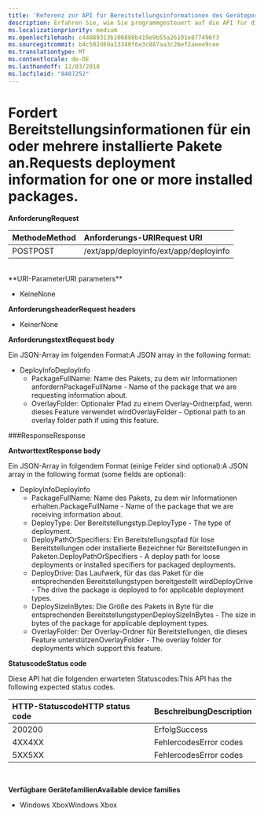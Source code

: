 ```yaml
---
title: 'Referenz zur API für Bereitstellungsinformationen des Geräteportals '
description: Erfahren Sie, wie Sie programmgesteuert auf die API für die Bereitstellung von Informationen zugreifen.
ms.localizationpriority: medium
ms.openlocfilehash: c44089313b100880b419e9b55a26101e877496f3
ms.sourcegitcommit: b4c502d69a13340f6e3c887aa3c26ef2aeee9cee
ms.translationtype: MT
ms.contentlocale: de-DE
ms.lasthandoff: 12/03/2018
ms.locfileid: "8487252"
---
```

# <a name="requests-deployment-information-for-one-or-more-installed-packages"></a><span data-ttu-id="e8446-103">Fordert Bereitstellungsinformationen für ein oder mehrere installierte Pakete an.</span><span class="sxs-lookup"><span data-stu-id="e8446-103">Requests deployment information for one or more installed packages.</span></span>

**<span data-ttu-id="e8446-104">Anforderung</span><span class="sxs-lookup"><span data-stu-id="e8446-104">Request</span></span>**

<span data-ttu-id="e8446-105">Methode</span><span class="sxs-lookup"><span data-stu-id="e8446-105">Method</span></span>      | <span data-ttu-id="e8446-106">Anforderungs-URI</span><span class="sxs-lookup"><span data-stu-id="e8446-106">Request URI</span></span>
:------     | :------
<span data-ttu-id="e8446-107">POST</span><span class="sxs-lookup"><span data-stu-id="e8446-107">POST</span></span> | <span data-ttu-id="e8446-108">/ext/app/deployinfo</span><span class="sxs-lookup"><span data-stu-id="e8446-108">/ext/app/deployinfo</span></span>
<br />
**<span data-ttu-id="e8446-109">URI-Parameter</span><span class="sxs-lookup"><span data-stu-id="e8446-109">URI parameters</span></span>**

 - <span data-ttu-id="e8446-110">Keine</span><span class="sxs-lookup"><span data-stu-id="e8446-110">None</span></span>

**<span data-ttu-id="e8446-111">Anforderungsheader</span><span class="sxs-lookup"><span data-stu-id="e8446-111">Request headers</span></span>**

- <span data-ttu-id="e8446-112">Keiner</span><span class="sxs-lookup"><span data-stu-id="e8446-112">None</span></span>

**<span data-ttu-id="e8446-113">Anforderungstext</span><span class="sxs-lookup"><span data-stu-id="e8446-113">Request body</span></span>**

<span data-ttu-id="e8446-114">Ein JSON-Array im folgenden Format:</span><span class="sxs-lookup"><span data-stu-id="e8446-114">A JSON array in the following format:</span></span>

* <span data-ttu-id="e8446-115">DeployInfo</span><span class="sxs-lookup"><span data-stu-id="e8446-115">DeployInfo</span></span>
  * <span data-ttu-id="e8446-116">PackageFullName: Name des Pakets, zu dem wir Informationen anfordern</span><span class="sxs-lookup"><span data-stu-id="e8446-116">PackageFullName - Name of the package that we are requesting information about.</span></span>
  * <span data-ttu-id="e8446-117">OverlayFolder: Optionaler Pfad zu einem Overlay-Ordnerpfad, wenn dieses Feature verwendet wird</span><span class="sxs-lookup"><span data-stu-id="e8446-117">OverlayFolder - Optional path to an overlay folder path if using this feature.</span></span>

###<a name="response"></a><span data-ttu-id="e8446-118">Response</span><span class="sxs-lookup"><span data-stu-id="e8446-118">Response</span></span>

**<span data-ttu-id="e8446-119">Antworttext</span><span class="sxs-lookup"><span data-stu-id="e8446-119">Response body</span></span>**

<span data-ttu-id="e8446-120">Ein JSON-Array in folgendem Format (einige Felder sind optional):</span><span class="sxs-lookup"><span data-stu-id="e8446-120">A JSON array in the following format (some fields are optional):</span></span>

* <span data-ttu-id="e8446-121">DeployInfo</span><span class="sxs-lookup"><span data-stu-id="e8446-121">DeployInfo</span></span>
  * <span data-ttu-id="e8446-122">PackageFullName: Name des Pakets, zu dem wir Informationen erhalten.</span><span class="sxs-lookup"><span data-stu-id="e8446-122">PackageFullName - Name of the package that we are receiving information about.</span></span>
  * <span data-ttu-id="e8446-123">DeployType: Der Bereitstellungstyp.</span><span class="sxs-lookup"><span data-stu-id="e8446-123">DeployType - The type of deployment.</span></span>
  * <span data-ttu-id="e8446-124">DeployPathOrSpecifiers: Ein Bereitstellungspfad für lose Bereitstellungen oder installierte Bezeichner für Bereitstellungen in Paketen.</span><span class="sxs-lookup"><span data-stu-id="e8446-124">DeployPathOrSpecifiers - A deploy path for loose deployments or installed specifiers for packaged deployments.</span></span>
  * <span data-ttu-id="e8446-125">DeployDrive: Das Laufwerk, für das das Paket für die entsprechenden Bereitstellungstypen bereitgestellt wird</span><span class="sxs-lookup"><span data-stu-id="e8446-125">DeployDrive - The drive the package is deployed to for applicable deployment types.</span></span>
  * <span data-ttu-id="e8446-126">DeploySizeInBytes: Die Größe des Pakets in Byte für die entsprechenden Bereitstellungstypen</span><span class="sxs-lookup"><span data-stu-id="e8446-126">DeploySizeInBytes - The size in bytes of the package for applicable deployment types.</span></span>
  * <span data-ttu-id="e8446-127">OverlayFolder: Der Overlay-Ordner für Bereitstellungen, die dieses Feature unterstützen</span><span class="sxs-lookup"><span data-stu-id="e8446-127">OverlayFolder - The overlay folder for deployments which support this feature.</span></span>

**<span data-ttu-id="e8446-128">Statuscode</span><span class="sxs-lookup"><span data-stu-id="e8446-128">Status code</span></span>**

<span data-ttu-id="e8446-129">Diese API hat die folgenden erwarteten Statuscodes:</span><span class="sxs-lookup"><span data-stu-id="e8446-129">This API has the following expected status codes.</span></span>

<span data-ttu-id="e8446-130">HTTP-Statuscode</span><span class="sxs-lookup"><span data-stu-id="e8446-130">HTTP status code</span></span>      | <span data-ttu-id="e8446-131">Beschreibung</span><span class="sxs-lookup"><span data-stu-id="e8446-131">Description</span></span>
:------     | :-----
<span data-ttu-id="e8446-132">200</span><span class="sxs-lookup"><span data-stu-id="e8446-132">200</span></span> | <span data-ttu-id="e8446-133">Erfolg</span><span class="sxs-lookup"><span data-stu-id="e8446-133">Success</span></span>
<span data-ttu-id="e8446-134">4XX</span><span class="sxs-lookup"><span data-stu-id="e8446-134">4XX</span></span> | <span data-ttu-id="e8446-135">Fehlercodes</span><span class="sxs-lookup"><span data-stu-id="e8446-135">Error codes</span></span>
<span data-ttu-id="e8446-136">5XX</span><span class="sxs-lookup"><span data-stu-id="e8446-136">5XX</span></span> | <span data-ttu-id="e8446-137">Fehlercodes</span><span class="sxs-lookup"><span data-stu-id="e8446-137">Error codes</span></span>
<br />

**<span data-ttu-id="e8446-138">Verfügbare Gerätefamilien</span><span class="sxs-lookup"><span data-stu-id="e8446-138">Available device families</span></span>**

* <span data-ttu-id="e8446-139">Windows Xbox</span><span class="sxs-lookup"><span data-stu-id="e8446-139">Windows Xbox</span></span>